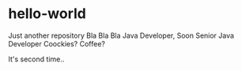 # hello-world
Just another repository
Bla Bla Bla Java Developer, 
Soon Senior Java Developer
Coockies? Coffee?

It's second time..

